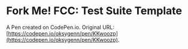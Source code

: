 # Fork Me! FCC: Test Suite Template

A Pen created on CodePen.io. Original URL: [https://codepen.io/oksygenn/pen/KKwoozp](https://codepen.io/oksygenn/pen/KKwoozp).


